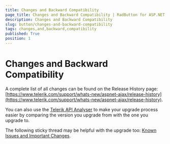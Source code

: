 ```yaml
---
title: Changes and Backward Compatibility
page_title: Changes and Backward Compatibility | RadButton for ASP.NET AJAX Documentation
description: Changes and Backward Compatibility
slug: button/changes-and-backward-compatibility
tags: changes,and,backward,compatibility
published: True
position: 1
---
```


# Changes and Backward Compatibility

A complete list of all changes can be found on the Release History page: [https://www.telerik.com/support/whats-new/aspnet-ajax/release-history](https://www.telerik.com/support/whats-new/aspnet-ajax/release-history).

You can also use the [Telerik API Analyser](https://docs.telerik.com/devtools/aspnet-ajax/general-information/integration-with-visual-studio/visual-studio-extensions/upgrade-api-analyzer) to make your upgrade process easier by comparing the version you upgrade from with the one you upgrade to.

The following sticky thread may be helpful with the upgrade too: [Known Issues and Important Changes](https://www.telerik.com/forums/known-issues-and-important-changes).
